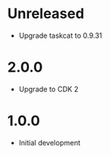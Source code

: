 # Unreleased

* Upgrade taskcat to 0.9.31

# 2.0.0

* Upgrade to CDK 2

# 1.0.0

* Initial development
